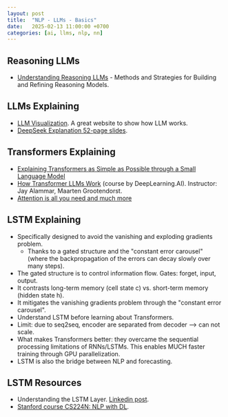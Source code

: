 ```yaml
---
layout: post
title:  "NLP - LLMs - Basics"
date:   2025-02-13 11:00:00 +0700
categories: [ai, llms, nlp, nn]
---
```


## Reasoning LLMs
- [Understanding Reasoning LLMs](https://sebastianraschka.com/blog/2025/understanding-reasoning-llms.html) - Methods and Strategies for Building and Refining Reasoning Models.


## LLMs Explaining
- [LLM Visualization](https://bbycroft.net/llm). A great website to show how LLM works.
- [DeepSeek Explanation 52-page slides](https://www.linkedin.com/posts/hui-yang-6769a793_deepseek-models-ugcPost-7297804601876000768-3OYa/).

## Transformers Explaining
- [Explaining Transformers as Simple as Possible through a Small Language Model](https://pub.towardsai.net/explaining-transformers-as-simple-as-possible-through-a-small-language-model-6e6038941ca7)
- [How Transformer LLMs Work](https://www.deeplearning.ai/short-courses/how-transformer-llms-work/) (course by DeepLearning.AI). Instructor: Jay Alammar, Maarten Grootendorst.
- [Attention is all you need and much more](https://bfcmath.github.io/posts/Attention-is-all-you-need-and-much-more/)

## LSTM Explaining
- Specifically designed to avoid the vanishing and exploding gradients problem.
  - Thanks to a gated structure and the "constant error carousel" (where the backpropagation of the errors can decay slowly over many steps).   
- The gated structure is to control information flow. Gates: forget, input, output.
- It contrasts long-term memory (cell state c) vs. short-term memory (hidden state h).
- It mitigates the vanishing gradients problem through the "constant error carousel".
- Understand LSTM before learning about Transformers.
- Limit: due to seq2seq, encoder are separated from decoder --> can not scale.
- What makes Transformers better: they overcame the sequential processing limitations of RNNs/LSTMs. This enables MUCH faster training through GPU parallelization.
- LSTM is also the bridge between NLP and forecasting.

## LSTM Resources
- Understanding the LSTM Layer. [Linkedin post](https://www.linkedin.com/feed/update/groupPost:961087-7290418174666162177/).
- [Stanford course CS224N: NLP with DL](https://web.stanford.edu/class/cs224n/).

